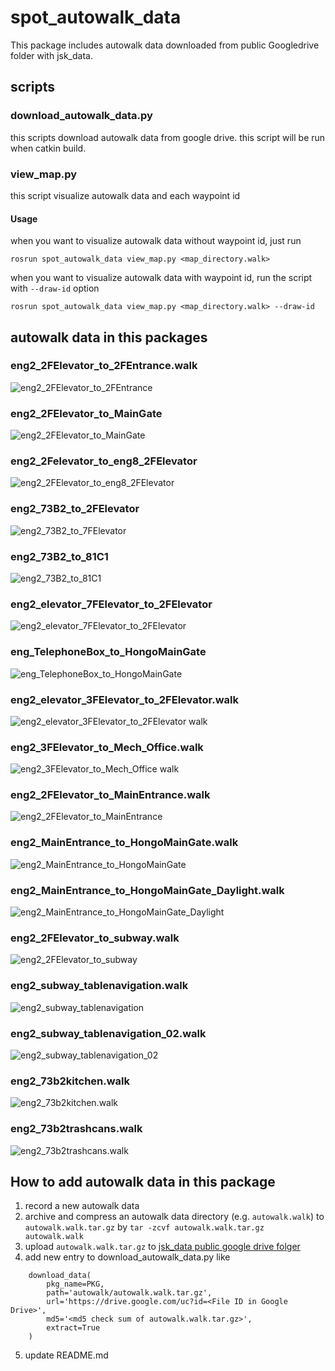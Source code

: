 # spot_autowalk_data

This package includes autowalk data downloaded from public Googledrive folder with jsk_data.

## scripts

### download_autowalk_data.py

this scripts download autowalk data from google drive. this script will be run when catkin build.

### view_map.py

this script visualize autowalk data and each waypoint id

#### Usage

when you want to visualize autowalk data without waypoint id, just run

```
rosrun spot_autowalk_data view_map.py <map_directory.walk>
```

when you want to visualize autowalk data with waypoint id, run the script with `--draw-id` option

```
rosrun spot_autowalk_data view_map.py <map_directory.walk> --draw-id
```

## autowalk data in this packages

### eng2_2FElevator_to_2FEntrance.walk

![eng2_2FElevator_to_2FEntrance](https://user-images.githubusercontent.com/9410362/124133634-fbe92700-dabc-11eb-90d5-84b434729233.png)

### eng2_2FElevator_to_MainGate

![eng2_2FElevator_to_MainGate](https://user-images.githubusercontent.com/9410362/124133994-55e9ec80-dabd-11eb-8ba1-1bd118146244.png)

### eng2_2Felevator_to_eng8_2FElevator

![eng2_2FElevator_to_eng8_2FElevator](https://user-images.githubusercontent.com/9410362/124134033-600beb00-dabd-11eb-823c-483e75318f8b.png)

### eng2_73B2_to_2FElevator

![eng2_73B2_to_7FElevator](https://user-images.githubusercontent.com/9410362/135750882-3d72e538-316c-40a4-b209-cffd06a774a4.png)

### eng2_73B2_to_81C1

![eng2_73B2_to_81C1](https://user-images.githubusercontent.com/9410362/124134118-7b76f600-dabd-11eb-829b-c36f105d7051.png)

### eng2_elevator_7FElevator_to_2FElevator

![eng2_elevator_7FElevator_to_2FElevator](https://user-images.githubusercontent.com/9410362/124134162-86318b00-dabd-11eb-86e3-092fcc5e8719.png)

### eng_TelephoneBox_to_HongoMainGate

![eng_TelephoneBox_to_HongoMainGate](https://user-images.githubusercontent.com/9410362/124134207-90ec2000-dabd-11eb-988b-62ffbf98ca67.png)

### eng2_elevator_3FElevator_to_2FElevator.walk

![eng2_elevator_3FElevator_to_2FElevator walk](https://user-images.githubusercontent.com/9410362/124587250-6077fd80-de92-11eb-8014-2852dfa7f60a.png)

### eng2_3FElevator_to_Mech_Office.walk

![eng2_3FElevator_to_Mech_Office walk](https://user-images.githubusercontent.com/9410362/124587299-6f5eb000-de92-11eb-9427-0ed88e6ca414.png)

### eng2_2FElevator_to_MainEntrance.walk

![eng2_2FElevator_to_MainEntrance](https://user-images.githubusercontent.com/9410362/129509474-c3429db1-6a6f-4076-bbbb-c3fb27bc3167.png)

### eng2_MainEntrance_to_HongoMainGate.walk

![eng2_MainEntrance_to_HongoMainGate](https://user-images.githubusercontent.com/9410362/129509500-1bde2818-66c7-4770-a87d-88c4f9d65ae3.png)

### eng2_MainEntrance_to_HongoMainGate_Daylight.walk

![eng2_MainEntrance_to_HongoMainGate_Daylight](https://user-images.githubusercontent.com/9410362/129997430-620ee1dc-6659-4028-acd7-f80b7539364a.png)

### eng2_2FElevator_to_subway.walk

![eng2_2FElevator_to_subway](https://user-images.githubusercontent.com/9410362/132933793-63c627bc-e210-4922-9fa2-4c1538b6f45e.png)

### eng2_subway_tablenavigation.walk

![eng2_subway_tablenavigation](https://user-images.githubusercontent.com/9410362/132933800-6f68566e-8471-4ac4-a030-94414f4a1b83.png)

### eng2_subway_tablenavigation_02.walk

![eng2_subway_tablenavigation_02](https://user-images.githubusercontent.com/9410362/132933805-f3c10dc3-01da-429c-96b8-74225401d703.png)

### eng2_73b2kitchen.walk

![eng2_73b2kitchen.walk](https://user-images.githubusercontent.com/67531577/136342909-7979a058-538e-4f76-a705-0186439c478a.png)

### eng2_73b2trashcans.walk

![eng2_73b2trashcans.walk](https://user-images.githubusercontent.com/67531577/136343017-74229050-1b36-41e3-bba1-fcad53e92df7.png)

## How to add autowalk data in this package

1. record a new autowalk data
2. archive and compress an autowalk data directory (e.g. `autowalk.walk`) to `autowalk.walk.tar.gz` by `tar -zcvf autowalk.walk.tar.gz autowalk.walk`
3. upload `autowalk.walk.tar.gz` to [jsk_data public google drive folger](https://drive.google.com/drive/u/0/folders/0B9P1L--7Wd2vUGplQkVLTFBWcFE?resourcekey=0-qlPyB_oRQm887pgRGiPhgg)
4. add new entry to download_autowalk_data.py like

```
    download_data(
        pkg_name=PKG,
        path='autowalk/autowalk.walk.tar.gz',
        url='https://drive.google.com/uc?id=<File ID in Google Drive>',
        md5='<md5 check sum of autowalk.walk.tar.gz>',
        extract=True
    )
```

5. update README.md
